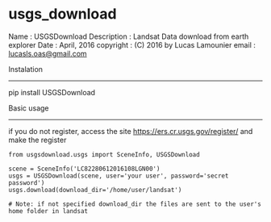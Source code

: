 # usgs_download

Name                 : USGSDownload
Description          : Landsat Data download from earth explorer
Date                 : April, 2016
copyright            : (C) 2016 by Lucas Lamounier
email                : lucasls.oas@gmail.com

Instalation
**************************************************************************
pip install USGSDownload


Basic usage
****************************************************************************
if you do not register, access the site https://ers.cr.usgs.gov/register/ and make the register
    
    from usgsdownload.usgs import SceneInfo, USGSDownload
    
    scene = SceneInfo('LC82280612016108LGN00')
    usgs = USGSDownload(scene, user='your user', password='secret password')
    usgs.download(download_dir='/home/user/landsat')
    
    # Note: if not specified download_dir the files are sent to the user's home folder in landsat

